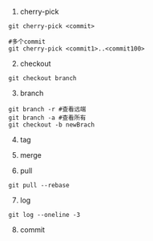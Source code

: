 
1. cherry-pick
```
git cherry-pick <commit>

#多个commit 
git cherry-pick <commit1>..<commit100>
```


2. checkout 
```
git checkout branch
```


3. branch
```
git branch -r #查看远端
git branch -a #查看所有
git checkout -b newBrach
```

4. tag


5. merge


6. pull
```
git pull --rebase
```

7. log
```
git log --oneline -3

```

8. commit 
```

```

